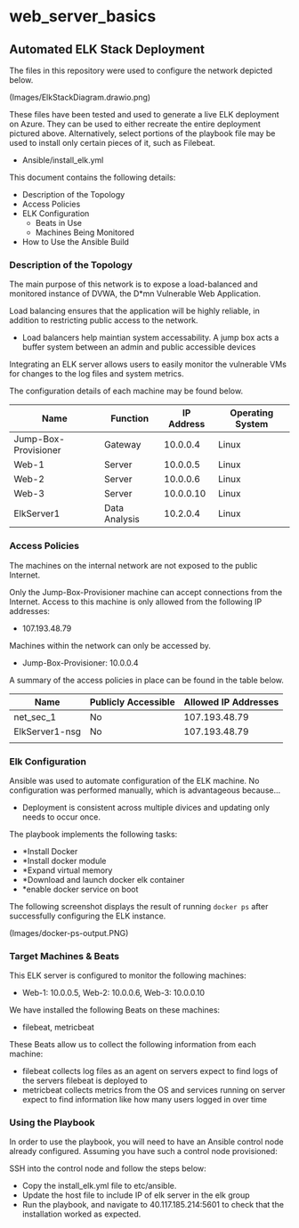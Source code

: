 # web_server_basics
## Automated ELK Stack Deployment

The files in this repository were used to configure the network depicted below.

(Images/ElkStackDiagram.drawio.png)

These files have been tested and used to generate a live ELK deployment on Azure.
They can be used to either recreate the entire deployment pictured above.
Alternatively, select portions of the playbook file may be used to install only certain pieces of it, such as Filebeat.

  - Ansible/install_elk.yml

This document contains the following details:
- Description of the Topology
- Access Policies
- ELK Configuration
  - Beats in Use
  - Machines Being Monitored
- How to Use the Ansible Build


### Description of the Topology

The main purpose of this network is to expose a load-balanced and monitored instance of DVWA, the D*mn Vulnerable Web Application.

Load balancing ensures that the application will be highly reliable, in addition to restricting public access to the network.
- Load balancers help maintian system accessability. A jump box acts a buffer system between an admin and public accessible devices

Integrating an ELK server allows users to easily monitor the vulnerable VMs for changes to the log files and system metrics.

The configuration details of each machine may be found below.

| Name                 | Function      | IP Address | Operating System |
|----------------------|---------------|------------|------------------|
| Jump-Box-Provisioner | Gateway       | 10.0.0.4   | Linux            |
| Web-1                | Server        | 10.0.0.5   | Linux            |
| Web-2                | Server        | 10.0.0.6   | Linux            |
| Web-3                | Server        | 10.0.0.10  | Linux            |
| ElkServer1           | Data Analysis | 10.2.0.4   | Linux            |

### Access Policies

The machines on the internal network are not exposed to the public Internet.

Only the Jump-Box-Provisioner machine can accept connections from the Internet.
Access to this machine is only allowed from the following IP addresses:
- 107.193.48.79

Machines within the network can only be accessed by.
- Jump-Box-Provisioner: 10.0.0.4

A summary of the access policies in place can be found in the table below.

| Name           | Publicly Accessible | Allowed IP Addresses |
|----------------|---------------------|----------------------|
| net_sec_1      | No                  | 107.193.48.79        |
| ElkServer1-nsg | No                  | 107.193.48.79        |
|                |                     |                      |

### Elk Configuration

Ansible was used to automate configuration of the ELK machine. No configuration was performed manually, which is advantageous because...
- Deployment is consistent across multiple divices and updating only needs to occur once.

The playbook implements the following tasks:
- *Install Docker
- *Install docker module
- *Expand virtual memory
- *Download and launch docker elk container
- *enable docker service on boot

The following screenshot displays the result of running `docker ps` after successfully configuring the ELK instance.

(Images/docker-ps-output.PNG)

### Target Machines & Beats
This ELK server is configured to monitor the following machines:
- Web-1: 10.0.0.5, Web-2: 10.0.0.6, Web-3: 10.0.0.10

We have installed the following Beats on these machines:
- filebeat, metricbeat

These Beats allow us to collect the following information from each machine:

- filebeat collects log files as an agent on servers expect to find logs of the servers filebeat is deployed to
- metricbeat collects metrics from the OS and services running on server expect to find information like how many users logged in over time



### Using the Playbook
In order to use the playbook, you will need to have an Ansible control node already configured.
Assuming you have such a control node provisioned:

SSH into the control node and follow the steps below:
- Copy the install_elk.yml file to etc/ansible.
- Update the host file to include IP of elk server in the elk group
- Run the playbook, and navigate to 40.117.185.214:5601 to check that the installation worked as expected.
